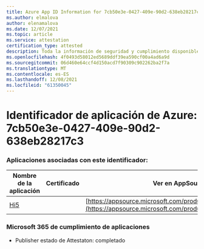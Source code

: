 ```yaml
---
title: Azure App ID Information for 7cb50e3e-0427-409e-90d2-638eb28217c3
ms.author: elmalova
author: elenamalova
ms.date: 12/07/2021
ms.topic: article
ms.service: attestation
certification_type: attested
description: Toda la información de seguridad y cumplimiento disponible para 7cb50e3e-0427-409e-90d2-638eb28217c3.
ms.openlocfilehash: 4f0493d58012ed5689ddf39ea590cf00a4ad6a9d
ms.sourcegitcommit: 06d460e64ccf4d150acd7f90309c902262ba2f7a
ms.translationtype: MT
ms.contentlocale: es-ES
ms.lasthandoff: 12/08/2021
ms.locfileid: "61350045"
---
```

# <a name="azure-app-id-7cb50e3e-0427-409e-90d2-638eb28217c3"></a>Identificador de aplicación de Azure: 7cb50e3e-0427-409e-90d2-638eb28217c3


### <a name="apps-associated-with-this-id"></a>Aplicaciones asociadas con este identificador:
| **Nombre de la aplicación** | **Certificado** | **Ver en AppSource** |
|--------------|---------------|-----------------------|
| [Hi5](https://docs.microsoft.com/microsoft-365-app-certification/forward/WA200001610) |  | [https://appsource.microsoft.com/product/office/WA200001610](https://appsource.microsoft.com/product/office/WA200001610) |

### <a name="microsoft-365-app-compliance-status"></a>Microsoft 365 de cumplimiento de aplicaciones
- Publisher estado de Attestaton: completado
